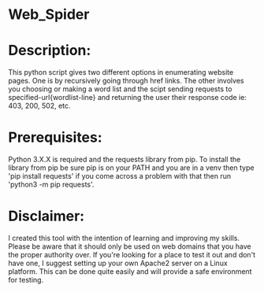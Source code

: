 # Web_Spider

<h1> Description: </h1>
This python script gives two different options in enumerating website pages. One is by recursively going through href links. The other involves you choosing or making a word list and the scipt sending requests to specified-url{wordlist-line} and returning the user their response code ie: 403, 200, 502, etc. 

<h1> Prerequisites: </h1>
Python 3.X.X is required and the requests library from pip. To install the library from pip be sure pip is on your PATH and you are in a venv then type 'pip install requests' if you come across a problem with that then run 'python3 -m pip requests'. 

<h1>Disclaimer: </h1>
I created this tool with the intention of learning and improving my skills. Please be aware that it should only be used on web domains that you have the proper authority over. If you're looking for a place to test it out and don't have one, I suggest setting up your own Apache2 server on a Linux platform. This can be done quite easily and will provide a safe environment for testing.
